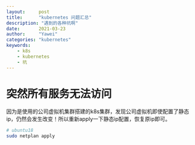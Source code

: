 ```yaml
---
layout:		post
title:		"kubernetes 问题汇总"
description: "遇到的各种坑啊"
date:		2021-03-23
author:		"Yawei"
categories: "kubernetes"
keywords:
    - k8s
    - kubernetes
    - 坑
---
```


# 突然所有服务无法访问
因为是使用的公司虚拟机集群搭建的k8s集群，发现公司虚拟机即使配置了静态ip，仍然会发生改变！所以重新apply一下静态ip配置，恢复原ip即可。
```bash
# ubuntu18
sudo netplan apply
```